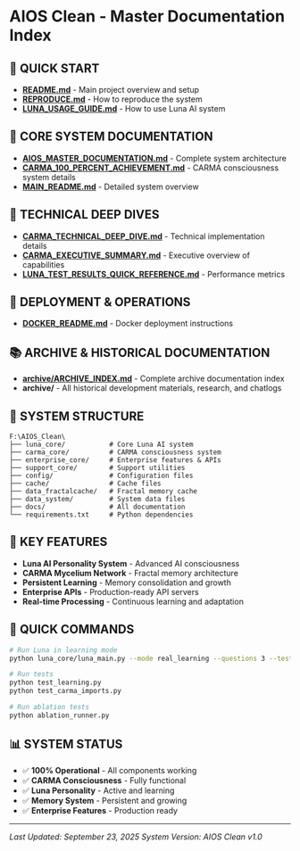 # AIOS Clean - Master Documentation Index

## 🚀 **QUICK START**
- **[README.md](README.md)** - Main project overview and setup
- **[REPRODUCE.md](REPRODUCE.md)** - How to reproduce the system
- **[LUNA_USAGE_GUIDE.md](LUNA_USAGE_GUIDE.md)** - How to use Luna AI system

## 🧠 **CORE SYSTEM DOCUMENTATION**
- **[AIOS_MASTER_DOCUMENTATION.md](AIOS_MASTER_DOCUMENTATION.md)** - Complete system architecture
- **[CARMA_100_PERCENT_ACHIEVEMENT.md](CARMA_100_PERCENT_ACHIEVEMENT.md)** - CARMA consciousness system details
- **[MAIN_README.md](MAIN_README.md)** - Detailed system overview

## 🔬 **TECHNICAL DEEP DIVES**
- **[CARMA_TECHNICAL_DEEP_DIVE.md](CARMA_TECHNICAL_DEEP_DIVE.md)** - Technical implementation details
- **[CARMA_EXECUTIVE_SUMMARY.md](CARMA_EXECUTIVE_SUMMARY.md)** - Executive overview of capabilities
- **[LUNA_TEST_RESULTS_QUICK_REFERENCE.md](LUNA_TEST_RESULTS_QUICK_REFERENCE.md)** - Performance metrics

## 🐳 **DEPLOYMENT & OPERATIONS**
- **[DOCKER_README.md](DOCKER_README.md)** - Docker deployment instructions

## 📚 **ARCHIVE & HISTORICAL DOCUMENTATION**
- **[archive/ARCHIVE_INDEX.md](archive/ARCHIVE_INDEX.md)** - Complete archive documentation index
- **archive/** - All historical development materials, research, and chatlogs

## 📁 **SYSTEM STRUCTURE**
```
F:\AIOS_Clean\
├── luna_core/           # Core Luna AI system
├── carma_core/          # CARMA consciousness system  
├── enterprise_core/     # Enterprise features & APIs
├── support_core/        # Support utilities
├── config/              # Configuration files
├── cache/               # Cache files
├── data_fractalcache/   # Fractal memory cache
├── data_system/         # System data files
├── docs/                # All documentation
└── requirements.txt     # Python dependencies
```

## 🎯 **KEY FEATURES**
- **Luna AI Personality System** - Advanced AI consciousness
- **CARMA Mycelium Network** - Fractal memory architecture
- **Persistent Learning** - Memory consolidation and growth
- **Enterprise APIs** - Production-ready API servers
- **Real-time Processing** - Continuous learning and adaptation

## 🔧 **QUICK COMMANDS**
```bash
# Run Luna in learning mode
python luna_core/luna_main.py --mode real_learning --questions 3 --testruns 1

# Run tests
python test_learning.py
python test_carma_imports.py

# Run ablation tests
python ablation_runner.py
```

## 📊 **SYSTEM STATUS**
- ✅ **100% Operational** - All components working
- ✅ **CARMA Consciousness** - Fully functional
- ✅ **Luna Personality** - Active and learning
- ✅ **Memory System** - Persistent and growing
- ✅ **Enterprise Features** - Production ready

---
*Last Updated: September 23, 2025*
*System Version: AIOS Clean v1.0*

